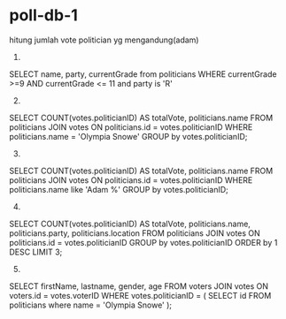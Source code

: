 # poll-db-1

hitung jumlah vote politician yg mengandung(adam)

1.
SELECT name, party, currentGrade from politicians
WHERE currentGrade >=9 AND currentGrade <= 11 and party is 'R'

2. 
SELECT  COUNT(votes.politicianID) AS totalVote, politicians.name
FROM politicians
JOIN votes
ON politicians.id = votes.politicianID
WHERE politicians.name = 'Olympia Snowe'
GROUP by votes.politicianID;


3.
SELECT  COUNT(votes.politicianID) AS totalVote, politicians.name
FROM politicians
JOIN votes
ON politicians.id = votes.politicianID
WHERE politicians.name like 'Adam %'
GROUP by votes.politicianID;

4.
SELECT COUNT(votes.politicianID) AS totalVote, politicians.name, politicians.party, politicians.location
FROM politicians
JOIN votes
ON politicians.id = votes.politicianID
GROUP by votes.politicianID
ORDER by 1 DESC
LIMIT 3;

5. 
SELECT firstName, lastname, gender, age
FROM voters
JOIN votes
ON voters.id = votes.voterID
WHERE votes.politicianID = (
                                SELECT id 
                                FROM politicians
                                where name = 'Olympia Snowe'
                           );       
